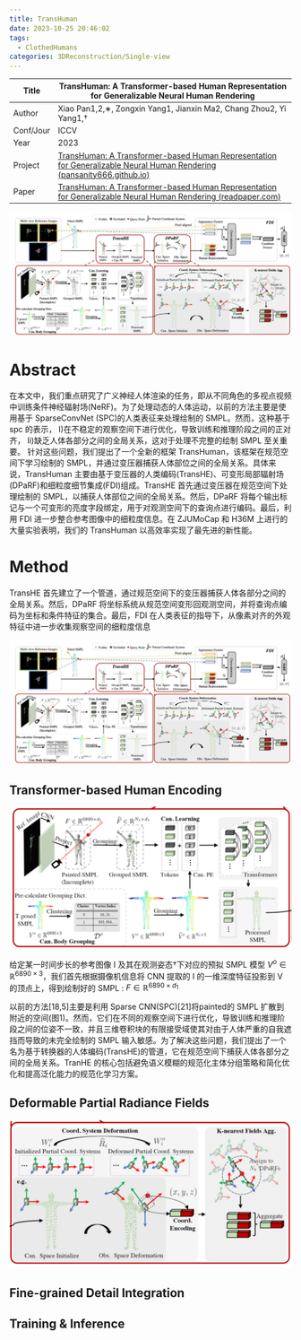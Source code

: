 ```yaml
---
title: TransHuman
date: 2023-10-25 20:46:02
tags:
  - ClothedHumans
categories: 3DReconstruction/Single-view
---
```


| Title     | TransHuman: A Transformer-based Human Representation for Generalizable Neural Human Rendering                                                                                                                                                                                                    |
| --------- | ------------------------------------------------------------------------------------------------------------------------------------------------------------------------------------------------------------- |
| Author    | Xiao Pan1,2,∗, Zongxin Yang1, Jianxin Ma2, Chang Zhou2, Yi Yang1,†                                                                                                                                            |
| Conf/Jour | ICCV                                                                                                                                                                                                          |
| Year      | 2023                                                                                                                                                                                                          |
| Project   | [TransHuman: A Transformer-based Human Representation for Generalizable Neural Human Rendering (pansanity666.github.io)](https://pansanity666.github.io/TransHuman/)                                          |
| Paper     | [TransHuman: A Transformer-based Human Representation for Generalizable Neural Human Rendering (readpaper.com)](https://readpaper.com/pdf-annotate/note?pdfId=4781388859208368129&noteId=2020479109538002688) |

![image.png|666](https://raw.githubusercontent.com/qiyun71/Blog_images/main/pictures/20231022103225.png)

<!-- more -->

# Abstract

在本文中，我们重点研究了广义神经人体渲染的任务，即从不同角色的多视点视频中训练条件神经辐射场(NeRF)。为了处理动态的人体运动，以前的方法主要是使用基于 SparseConvNet (SPC)的人类表征来处理绘制的 SMPL。然而，这种基于 spc 的表示，
I)在不稳定的观察空间下进行优化，导致训练和推理阶段之间的正对齐，
Ii)缺乏人体各部分之间的全局关系，这对于处理不完整的绘制 SMPL 至关重要。
针对这些问题，我们提出了一个全新的框架 TransHuman，该框架在规范空间下学习绘制的 SMPL，并通过变压器捕获人体部位之间的全局关系。具体来说，TransHuman 主要由基于变压器的人类编码(TransHE)、可变形局部辐射场(DPaRF)和细粒度细节集成(FDI)组成。TransHE 首先通过变压器在规范空间下处理绘制的 SMPL，以捕获人体部位之间的全局关系。然后，DPaRF 将每个输出标记与一个可变形的亮度字段绑定，用于对观测空间下的查询点进行编码。最后，利用 FDI 进一步整合参考图像中的细粒度信息。在 ZJUMoCap 和 H36M 上进行的大量实验表明，我们的 TransHuman 以高效率实现了最先进的新性能。


# Method

TransHE 首先建立了一个管道，通过规范空间下的变压器捕获人体各部分之间的全局关系。然后，DPaRF 将坐标系统从规范空间变形回观测空间，并将查询点编码为坐标和条件特征的集合。最后，FDI 在人类表征的指导下，从像素对齐的外观特征中进一步收集观察空间的细粒度信息

![image.png|666](https://raw.githubusercontent.com/qiyun71/Blog_images/main/pictures/20231022103225.png)

## Transformer-based Human Encoding

![image.png|666](https://raw.githubusercontent.com/qiyun71/Blog_images/main/pictures/20231025215706.png)

给定某一时间步长的参考图像 I 及其在观测姿态†下对应的预拟 SMPL 模型 $V^o∈\mathbb{R}^{6890×3}$，我们首先根据摄像机信息将 CNN 提取的 I 的一维深度特征投影到 V 的顶点上，得到绘制好的 SMPL : $F∈\mathbb{R}^{6890×d_1}$

以前的方法[18,5]主要是利用 Sparse CNN(SPC)[21]将painted的 SMPL 扩散到附近的空间(图1)。然而，它们在不同的观察空间下进行优化，导致训练和推理阶段之间的位姿不一致，并且三维卷积块的有限接受域使其对由于人体严重的自我遮挡而导致的未完全绘制的 SMPL 输入敏感。为了解决这些问题，我们提出了一个名为基于转换器的人体编码(TransHE)的管道，它在规范空间下捕获人体各部分之间的全局关系。TranHE 的核心包括避免语义模糊的规范化主体分组策略和简化优化和提高泛化能力的规范化学习方案。

## Deformable Partial Radiance Fields

![image.png|666](https://raw.githubusercontent.com/qiyun71/Blog_images/main/pictures/20231025215724.png)


## Fine-grained Detail Integration

## Training & Inference
